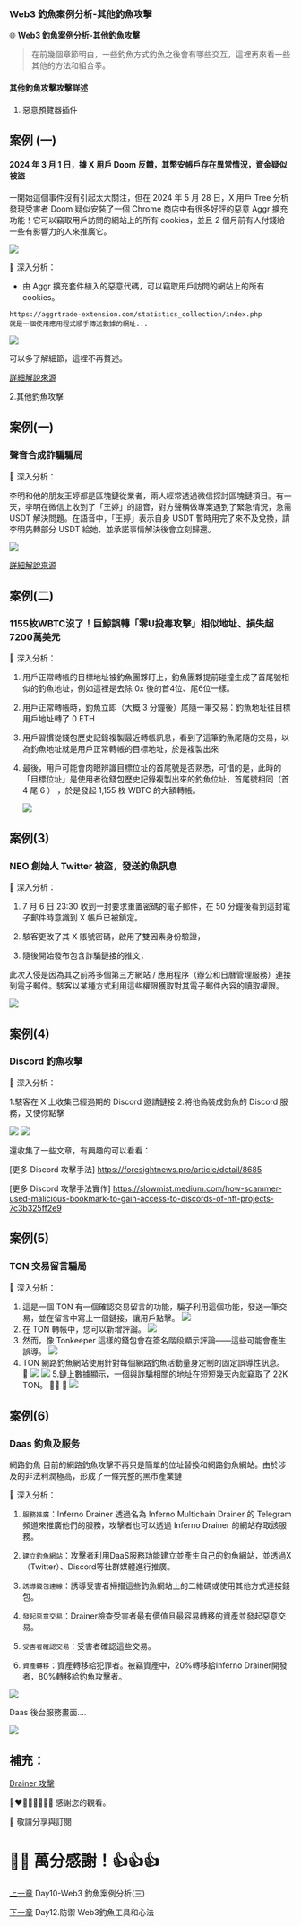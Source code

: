 ### Web3 釣魚案例分析-其他釣魚攻擊

🌐 **Web3 釣魚案例分析-其他釣魚攻擊**

>在前幾個章節明白，一些釣魚方式釣魚之後會有哪些交互，這裡再來看一些其他的方法和組合拳。

#### 其他釣魚攻擊攻擊詳述

1. 惡意預覽器插件


案例 (一)
---
#### 2024 年 3 月 1 日，據 X 用戶 Doom 反饋，其幣安帳戶存在異常情況，資金疑似被盜

一開始這個事件沒有引起太大關注，但在 2024 年 5 月 28 日，X 用戶 Tree 分析發現受害者 Doom 疑似安裝了一個 Chrome 商店中有很多好評的惡意 Aggr 擴充功能！它可以竊取用戶訪問的網站上的所有 cookies，並且 2 個月前有人付錢給一些有影響力的人來推廣它。

![](./images/11/1-1.png)


🔦 深入分析：

- 由 Aggr 擴充套件植入的惡意代碼，可以竊取用戶訪問的網站上的所有 cookies。
```
https://aggrtrade-extension.com/statistics_collection/index.php
就是一個使用應用程式順手傳送數據的網址...
```

![](./images/11/1-2.png)

可以多了解細節，這裡不再贅述。

[詳細解說來源](https://www.panewslab.com/zh/articledetails/sfzbzrr6.html)



2.其他釣魚攻擊


案例(一)
---
### 聲音合成詐騙騙局

🔦 深入分析：

李明和他的朋友王婷都是區塊鏈從業者，兩人經常透過微信探討區塊鏈項目。有一天，李明在微信上收到了「王婷」的語音，對方聲稱做專案遇到了緊急情況，急需 USDT 解決問題。在語音中，「王婷」表示自身 USDT 暫時用完了來不及兌換，請李明先轉部分 USDT 給她，並承諾事情解決後會立刻歸還。


![](./images/11/2-1.png)


[詳細解說來源](https://support.token.im/hc/zh-tw/articles/27885804563865-%E8%81%B2%E9%9F%B3%E5%90%88%E6%88%90%E8%A9%90%E9%A8%99-imToken-%E9%8C%A2%E5%8C%85%E5%AE%89%E5%85%A8%E6%9C%88%E5%A0%B1-22-%E6%9C%9F)


案例(二)
---
### 1155枚WBTC沒了！巨鯨誤轉「零U投毒攻擊」相似地址、損失超7200萬美元

🔦 深入分析：

1. 用戶正常轉帳的目標地址被釣魚團夥盯上，釣魚團夥提前碰撞生成了首尾號相似的釣魚地址，例如這裡是去除 0x 後的首4位、尾6位一樣。

2. 用戶正常轉帳時，釣魚立即（大概 3 分鐘後）尾隨一筆交易：釣魚地址往目標用戶地址轉了 0 ETH

3. 用戶習慣從錢包歷史記錄複製最近轉帳訊息，看到了這筆釣魚尾隨的交易，以為釣魚地址就是用戶正常轉帳的目標地址，於是複製出來

4. 最後，用戶可能會肉眼辨識目標位址的首尾號是否熟悉，可惜的是，此時的「目標位址」是使用者從錢包歷史記錄複製出來的釣魚位址，首尾號相同（首 4 尾 6 ） ，於是發起 1,155 枚 WBTC 的大額轉帳。

    ![](./images/11/3-1.png)

案例(3)
---
### NEO 創始人 Twitter 被盜，發送釣魚訊息

🔦 深入分析：

1. 7 月 6 日 23:30 收到一封要求重置密碼的電子郵件，在 50 分鐘後看到這封電子郵件時意識到 X 帳戶已被鎖定。

2. 駭客更改了其 X 賬號密碼，啟用了雙因素身份驗證，

3. 隨後開始發布包含詐騙鏈接的推文，

此次入侵是因為其之前將多個第三方網站 / 應用程序（辦公和日曆管理服務）連接到電子郵件。駭客以某種方式利用這些權限獲取對其電子郵件內容的讀取權限。

![](./images/11/4-1.png)



案例(4)
---
### Discord 釣魚攻擊

🔦 深入分析：

1.駭客在 X 上收集已經過期的 Discord 邀請鏈接
2.將他偽裝成釣魚的 Discord 服務，又使你點擊

![](./images/11/5-1.png)
![](./images/11/5-2.png)


還收集了一些文章，有興趣的可以看看：

[更多 Discord 攻擊手法] https://foresightnews.pro/article/detail/8685


[更多 Discord 攻擊手法實作] https://slowmist.medium.com/how-scammer-used-malicious-bookmark-to-gain-access-to-discords-of-nft-projects-7c3b325ff2e9


案例(5)
---
### TON 交易留言騙局

🔦 深入分析：

1. 這是一個 TON 有一個確認交易留言的功能，騙子利用這個功能，發送一筆交易，並在留言中寫上一個鏈接，讓用戶點擊。
![](./images/11/6-1.png)
2. 在 TON 轉帳中，您可以新增評論。
![](./images/11/6-2.png)
3. 然而，像 Tonkeeper 這樣的錢包會在簽名階段顯示評論——這些可能會產生誤導。
![](./images/11/6-3.png)
4. TON 網路釣魚網站使用針對每個網路釣魚活動量身定制的固定誤導性訊息。 🎣 
![](./images/11/6-4.png)
![](./images/11/6-5.png)
5.鏈上數據顯示，一個與詐騙相關的地址在短短幾天內就竊取了 22K TON。 🕵️‍♂️  💸 
![](./images/11/6-6.png)


案例(6)
---
### Daas 釣魚及服务

網路釣魚 目前的網路釣魚攻擊不再只是簡單的位址替換和網路釣魚網站。由於涉及的非法利潤極高，形成了一條完整的黑市產業鏈

🔦 深入分析：

1. `服務推廣`：Inferno Drainer 透過名為 Inferno Multichain Drainer 的 Telegram 頻道來推廣他們的服務，攻擊者也可以透過 Inferno Drainer 的網站存取該服務。

2. `建立釣魚網站`：攻擊者利用DaaS服務功能建立並產生自己的釣魚網站，並透過X（Twitter）、Discord等社群媒體進行推廣。

3. `誘導錢包連線`：誘導受害者掃描這些釣魚網站上的二維碼或使用其他方式連接錢包。

4. `發起惡意交易`：Drainer檢查受害者最有價值且最容易轉移的資產並發起惡意交易。

5. `受害者確認交易`：受害者確認這些交易。

6. `資產轉移`：資產轉移給犯罪者。被竊資產中，20%轉移給Inferno Drainer開發者，80%轉移給釣魚攻擊者。

![](./images/11/7-1.png)

Daas 後台服務畫面....

![](./images/11/7-2.png)

補充：
---
[Drainer 攻擊](https://share.foresight-news.com/article/detail/57545)

💓❤🧡💛💚💙💜💖 感謝您的觀看。

🙏 敬請分享與訂閱

# 🙋‍♂️ 萬分感謝！👍👍👍

[上一章](./Day10-Web3%20釣魚案例分析(三).md)
Day10-Web3 釣魚案例分析(三)

[下一章](./Day12.防禦%20Web3釣魚工具和心法.md)
Day12.防禦 Web3釣魚工具和心法